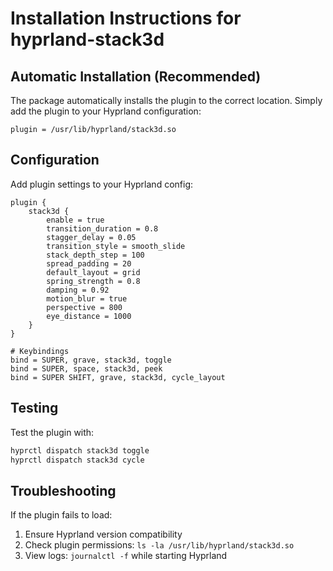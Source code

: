 # Installation Instructions for hyprland-stack3d

## Automatic Installation (Recommended)

The package automatically installs the plugin to the correct location.
Simply add the plugin to your Hyprland configuration:

```
plugin = /usr/lib/hyprland/stack3d.so
```

## Configuration

Add plugin settings to your Hyprland config:

```
plugin {
    stack3d {
        enable = true
        transition_duration = 0.8
        stagger_delay = 0.05
        transition_style = smooth_slide
        stack_depth_step = 100
        spread_padding = 20
        default_layout = grid
        spring_strength = 0.8
        damping = 0.92
        motion_blur = true
        perspective = 800
        eye_distance = 1000
    }
}

# Keybindings
bind = SUPER, grave, stack3d, toggle
bind = SUPER, space, stack3d, peek
bind = SUPER SHIFT, grave, stack3d, cycle_layout
```

## Testing

Test the plugin with:
```bash
hyprctl dispatch stack3d toggle
hyprctl dispatch stack3d cycle
```

## Troubleshooting

If the plugin fails to load:
1. Ensure Hyprland version compatibility
2. Check plugin permissions: `ls -la /usr/lib/hyprland/stack3d.so`
3. View logs: `journalctl -f` while starting Hyprland
